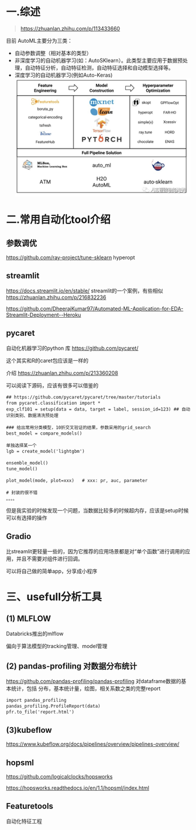 


# 一.综述

> https://zhuanlan.zhihu.com/p/113433660

目前 AutoML主要分为三类：
- 自动参数调整（相对基本的类型）
- 非深度学习的自动机器学习(如：AutoSKlearn）。此类型主要应用于数据预处理，自动特征分析，自动特征检测，自动特征选择和自动模型选择等。
- 深度学习的自动机器学习(例如Auto-Keras)
![-w678](/media/16063722937156.jpg)

# 二.常用自动化tool介绍




## 参数调优

https://github.com/ray-project/tune-sklearn
hyperopt





## streamlit
https://docs.streamlit.io/en/stable/
streamlit的一个案例，有些相似
https://zhuanlan.zhihu.com/p/216832236

https://github.com/DheerajKumar97/Automated-ML-Application-for-EDA-Streamlit-Deployment--Heroku


## pycaret
自动化机器学习的python 库
https://github.com/pycaret/

这个其实和R的caret包应该是一样的

介绍 https://zhuanlan.zhihu.com/p/213360208

可以阅读下源码，应该有很多可以借鉴的
```
## https://github.com/pycaret/pycaret/tree/master/tutorials
from pycaret.classification import *
exp_clf101 = setup(data = data, target = label, session_id=123) ## 自动识别类别、数据清洗预处理

### 给出常用分类模型，10折交叉验证的结果，参数采用的grid_search
best_model = compare_models()

单独选择某一个
lgb = create_model('lightgbm')

ensemble_model()
tune_model()

plot_model(mode, plot=xxx)   # xxx: pr, auc, parameter

# 封装的很不错
。。。。 
```

但是我实验的时候发现一个问题，当数据比较多的时候超内存，应该是setup时候可以有选择的操作


## Gradio
比streamlit更轻量一些的，因为它推荐的应用场景都是对“单个函数”进行调用的应用，并且不需要对组件进行回调。

可以将自己做的简单app，分享成小程序




# 三、usefull分析工具

## (1) MLFLOW
Databricks推出的mlflow

偏向于算法模型的tracking管理、model管理





## (2) pandas-profiling 对数据分布统计

https://github.com/pandas-profiling/pandas-profiling 
对dataframe数据的基本统计，包括 分布，基本统计量，绘图，相关系数之类的完整report

```
import pandas_profiling
pandas_profiling.ProfileReport(data)
pfr.to_file('report.html')
```

## (3)kubeflow
https://www.kubeflow.org/docs/pipelines/overview/pipelines-overview/

## hopsml


https://github.com/logicalclocks/hopsworks

https://hopsworks.readthedocs.io/en/1.1/hopsml/index.html



## Featuretools
自动化特征工程
